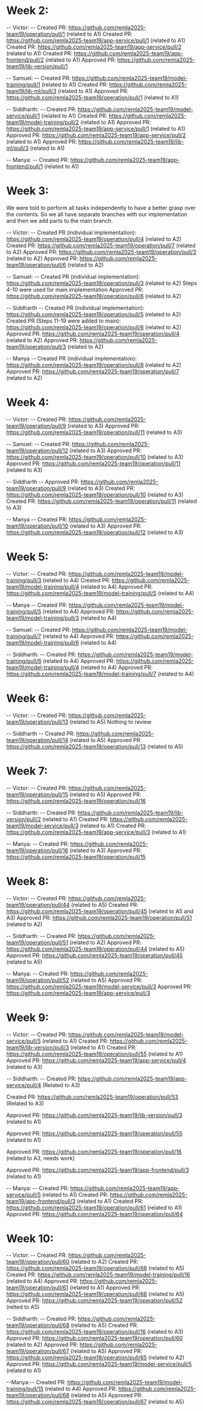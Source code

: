 # Week 2:

-- Victor: --
Created PR: https://github.com/remla2025-team19/operation/pull/1 (related to A1)
Created PR: https://github.com/remla2025-team19/app-service/pull/1 (related to A1)
Created PR: https://github.com/remla2025-team19/app-service/pull/2 (related to A1)
Created PR: https://github.com/remla2025-team19/app-frontend/pull/2 (related to A1)
Approved PR: https://github.com/remla2025-team19/lib-version/pull/1

-- Samuel: --
Created PR: https://github.com/remla2025-team19/model-training/pull/1 (related to A1)
Created PR: https://github.com/remla2025-team19/lib-ml/pull/3 (related to A1)
Approved PR: https://github.com/remla2025-team19/operation/pull/1 (related to A1)

-- Siddharth: --
Created PR: https://github.com/remla2025-team19/model-service/pull/1 (related to A1)
Created PR: https://github.com/remla2025-team19/model-training/pull/2 (related to A1)
Approved PR: https://github.com/remla2025-team19/app-service/pull/1 (related to A1)
Approved PR: https://github.com/remla2025-team19/app-service/pull/2 (related to A1)
Approved PR: https://github.com/remla2025-team19/lib-ml/pull/3 (related to A1)

-- Manya: --
Created PR: https://github.com/remla2025-team19/app-frontend/pull/1 (related to A1)

# Week 3:
We were told to perform all tasks independently to have a better grasp over the contents.
So we all have separate branches with our implementation and then we add parts to the main branch.

-- Victor: --
Created PR (individual implementation): https://github.com/remla2025-team19/operation/pull/4 (related to A2)
Created PR: https://github.com/remla2025-team19/operation/pull/7 (related to A2)
Approved PR: https://github.com/remla2025-team19/operation/pull/3 (related to A2)
Approved PR: https://github.com/remla2025-team19/operation/pull/6 (related to A2)

-- Samuel: --
Created PR (individual implementation): https://github.com/remla2025-team19/operation/pull/3 (related to A2)
Steps 4-10 were used for main implementation
Approved PR: https://github.com/remla2025-team19/operation/pull/6 (related to A2)

-- Siddharth --
Created PR (individual implementation): https://github.com/remla2025-team19/operation/pull/5 (related to A2)
Created PR (Steps 11-19 were added to main): https://github.com/remla2025-team19/operation/pull/6 (related to A2)
Approved PR: https://github.com/remla2025-team19/operation/pull/4 (related to A2)
Approved PR: https://github.com/remla2025-team19/operation/pull/3 (related to A2)

-- Manya --
Created PR (individual implementation): https://github.com/remla2025-team19/operation/pull/8 (related to A2)
Approved PR: https://github.com/remla2025-team19/operation/pull/7 (related to A2)


# Week 4:

-- Victor: --
Created PR: https://github.com/remla2025-team19/operation/pull/9 (related to A3)
Approved PR: https://github.com/remla2025-team19/operation/pull/11 (related to A3)


-- Samuel: --
Created PR: https://github.com/remla2025-team19/operation/pull/12 (related to A3)
Approved PR: https://github.com/remla2025-team19/operation/pull/10 (related to A3)
Approved PR: https://github.com/remla2025-team19/operation/pull/11 (related to A3)

-- Siddharth --
Approved PR: https://github.com/remla2025-team19/operation/pull/9 (related to A3)
Created PR: https://github.com/remla2025-team19/operation/pull/10 (related to A3)
Created PR: https://github.com/remla2025-team19/operation/pull/11 (related to A3)

-- Manya --
Created PR: https://github.com/remla2025-team19/operation/pull/10 (related to A3)
Approved PR: https://github.com/remla2025-team19/operation/pull/12 (related to A3)

# Week 5:

-- Victor: --
Created PR: https://github.com/remla2025-team19/model-training/pull/3 (related to A4)
Created PR: https://github.com/remla2025-team19/model-training/pull/4 (related to A4)
Approved PR: https://github.com/remla2025-team19/model-training/pull/5 (related to A4)

-- Manya --
Created PR: https://github.com/remla2025-team19/model-training/pull/5 (related to A4)
Approved PR: https://github.com/remla2025-team19/model-training/pull/3 (related to A4)

-- Samuel: --
Created PR: https://github.com/remla2025-team19/model-training/pull/7 (related to A4)
Approved PR: https://github.com/remla2025-team19/model-training/pull/6 (related to A4)

-- Siddharth: --
Created PR: https://github.com/remla2025-team19/model-training/pull/6 (related to A4)
Approved PR: https://github.com/remla2025-team19/model-training/pull/4 (related to A4)
Approved PR: https://github.com/remla2025-team19/model-training/pull/7 (related to A4)

# Week 6:

-- Victor: --
Created PR: https://github.com/remla2025-team19/operation/pull/13 (related to A5)
Nothing to review

-- Siddharth --
Created PR: https://github.com/remla2025-team19/operation/pull/14 (related to A5)
Approved PR: https://github.com/remla2025-team19/operation/pull/13 (related to A5)

# Week 7:

-- Victor: --
Created PR: https://github.com/remla2025-team19/operation/pull/15 (related to A5)
Approved PR: https://github.com/remla2025-team19/operation/pull/16

-- Siddharth: --
Created PR: https://github.com/remla2025-team19/lib-version/pull/2 (related to A1)
Created PR: https://github.com/remla2025-team19/model-service/pull/3 (related to A1)
Created PR: https://github.com/remla2025-team19/app-service/pull/3 (related to A1)

-- Manya: --
Created PR: https://github.com/remla2025-team19/operation/pull/16 (related to A3)
Approved PR: https://github.com/remla2025-team19/operation/pull/15

# Week 8:

-- Victor: --
Created PR: https://github.com/remla2025-team19/operation/pull/44 (related to A5)
Created PR: https://github.com/remla2025-team19/operation/pull/45 (related to A5 and A3)
Approved PR: https://github.com/remla2025-team19/operation/pull/51 (related to A2)


-- Siddharth: --
Created PR: https://github.com/remla2025-team19/operation/pull/51 (related to A2)
Approved PR: https://github.com/remla2025-team19/operation/pull/44 (related to A5)
Approved PR: https://github.com/remla2025-team19/operation/pull/45 (related to A5)

-- Manya: --
Created PR: https://github.com/remla2025-team19/operation/pull/52 (related to A5) 
Approved PR: https://github.com/remla2025-team19/model-service/pull/3
Approved PR: https://github.com/remla2025-team19/app-service/pull/3

# Week 9:

-- Victor: --
Created PR: https://github.com/remla2025-team19/model-service/pull/5 (related to A1)
Created PR: https://github.com/remla2025-team19/lib-version/pull/3 (related to A1)
Created PR: https://github.com/remla2025-team19/operation/pull/55 (related to A1)
Approved PR: https://github.com/remla2025-team19/app-service/pull/4 (related to A3)

-- Siddharth: --
Created PR: https://github.com/remla2025-team19/app-service/pull/4 (Related to A3)

Created PR: https://github.com/remla2025-team19/operation/pull/53 (Related to A3)

Approved PR: https://github.com/remla2025-team19/lib-version/pull/3 (related to A1)

Approved PR: https://github.com/remla2025-team19/operation/pull/55 (related to A1)

Approved PR: https://github.com/remla2025-team19/operation/pull/16 (related to A3, needs work)

Approved PR: https://github.com/remla2025-team19/app-frontend/pull/3 (related to A1)


-- Manya: --
Created PR: https://github.com/remla2025-team19/app-service/pull/5 (related to A1)
Created PR: https://github.com/remla2025-team19/app-frontend/pull/3 (related to A1)
Created PR: https://github.com/remla2025-team19/operation/pull/61 (related to A1) 
Approved PR: https://github.com/remla2025-team19/operation/pull/64

# Week 10:

-- Victor: --
Created PR: https://github.com/remla2025-team19/operation/pull/60 (related to A2)
Created PR: https://github.com/remla2025-team19/operation/pull/68 (related to A5)
Created PR: https://github.com/remla2025-team19/model-training/pull/16 (related to A4)
Approved PR: https://github.com/remla2025-team19/operation/pull/61 (related to A1)
Approved PR: https://github.com/remla2025-team19/operation/pull/68 (related to A5)
Approved PR: https://github.com/remla2025-team19/operation/pull/52 (relted to A5)

-- Siddharth: --
Created PR: https://github.com/remla2025-team19/operation/pull/68 (related to A5)
Created PR: https://github.com/remla2025-team19/operation/pull/16 (related to A3)
Approved PR: https://github.com/remla2025-team19/operation/pull/60 (related to A2)
Approved PR: https://github.com/remla2025-team19/operation/pull/67 (related to A5)
Approved PR: https://github.com/remla2025-team19/operation/pull/65 (related to A2)
Approved PR: https://github.com/remla2025-team19/model-service/pull/5 (related to A1)

--Manya:--
Created PR: https://github.com/remla2025-team19/model-training/pull/15 (related to A4)
Approved PR: https://github.com/remla2025-team19/operation/pull/68 (related to A5)
Approved PR: https://github.com/remla2025-team19/operation/pull/67 (related to A5) 
